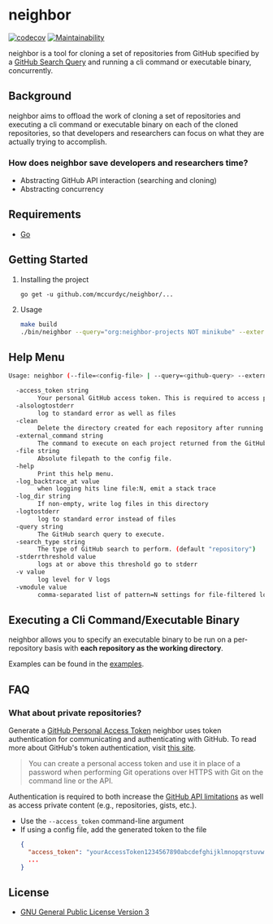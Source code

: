 # neighbor

[![codecov](https://codecov.io/gh/mccurdyc/neighbor/branch/master/graph/badge.svg)](https://codecov.io/gh/mccurdyc/neighbor) [![Maintainability](https://api.codeclimate.com/v1/badges/8b473a645aab19597124/maintainability)](https://codeclimate.com/github/mccurdyc/neighbor/maintainability)

neighbor is a tool for cloning a set of repositories from GitHub specified by a
[GitHub Search Query](https://help.github.com/en/articles/searching-for-repositories)
and running a cli command or executable binary, concurrently.

## Background

neighbor aims to offload the work of cloning a set of repositories and executing
a cli command or executable binary on each of the cloned repositories, so that developers
and researchers can focus on what they are actually trying to accomplish.

### How does neighbor save developers and researchers time?
+ Abstracting GitHub API interaction (searching and cloning)
+ Abstracting concurrency

## Requirements
+ [Go](https://golang.org/dl/)

## Getting Started
1. Installing the project

    `go get -u github.com/mccurdyc/neighbor/...`

2. Usage

    ```bash
    make build
    ./bin/neighbor --query="org:neighbor-projects NOT minikube" --external_command="ls -al"
    ```

## Help Menu

```bash
Usage: neighbor (--file=<config-file> | --query=<github-query> --external_command=<command>) [--access_token=<github-access-token>] [--search_type=<repository|code>] [--clean=<true|false>]

  -access_token string
        Your personal GitHub access token. This is required to access private repositories and increases rate limits.
  -alsologtostderr
        log to standard error as well as files
  -clean
        Delete the directory created for each repository after running the external command against the repository. (default true)
  -external_command string
        The command to execute on each project returned from the GitHub search query.
  -file string
        Absolute filepath to the config file.
  -help
        Print this help menu.
  -log_backtrace_at value
        when logging hits line file:N, emit a stack trace
  -log_dir string
        If non-empty, write log files in this directory
  -logtostderr
        log to standard error instead of files
  -query string
        The GitHub search query to execute.
  -search_type string
        The type of GitHub search to perform. (default "repository")
  -stderrthreshold value
        logs at or above this threshold go to stderr
  -v value
        log level for V logs
  -vmodule value
        comma-separated list of pattern=N settings for file-filtered logging
```

## Executing a Cli Command/Executable Binary

neighbor allows you to specify an executable binary to be run on
a per-repository basis with **each repository as the working directory**.

Examples can be found in the [examples](./_examples).

## FAQ

### What about private repositories?

Generate a [GitHub Personal Access Token](https://github.com/settings/tokens)
neighbor uses token authentication for communicating and authenticating with GitHub.
To read more about GitHub's token authentication, visit [this site](https://help.github.com/articles/creating-a-personal-access-token-for-the-command-line/).

> You can create a personal access token and use it in place of a password when performing Git operations over HTTPS with Git on the command line or the API.

Authentication is required to both increase the [GitHub API limitations](https://godoc.org/github.com/google/go-github/github#hdr-Rate_Limiting)
as well as access private content (e.g., repositories, gists, etc.).

+ Use the `--access_token` command-line argument
+ If using a config file, add the generated token to the file
  ```json
  {
    "access_token": "yourAccessToken1234567890abcdefghijklmnopqrstuvwxyz",
    ...
  }
  ```

## License
+ [GNU General Public License Version 3](./LICENSE)
